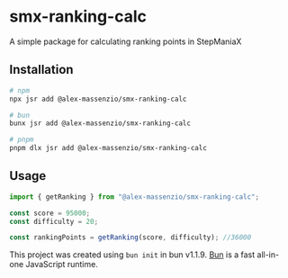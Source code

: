 # smx-ranking-calc

A simple package for calculating ranking points in StepManiaX

## Installation

```bash
# npm
npx jsr add @alex-massenzio/smx-ranking-calc

# bun
bunx jsr add @alex-massenzio/smx-ranking-calc

# pnpm
pnpm dlx jsr add @alex-massenzio/smx-ranking-calc
```

## Usage

```ts
import { getRanking } from "@alex-massenzio/smx-ranking-calc";

const score = 95000;
const difficulty = 20;

const rankingPoints = getRanking(score, difficulty); //36000
```

This project was created using `bun init` in bun v1.1.9. [Bun](https://bun.sh) is a fast all-in-one JavaScript runtime.
